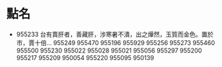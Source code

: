 # 點名

* 955233 台有賣肝者，善藏肝，涉寒暑不潰，出之燁然，玉質而金色。置於市，賈十倍... 
955249
955470
955196
955929
955256
955273
955460
955500
955230
955022
955028
955021
955056
955297
955200
955217
955209
950054
955220
955095
950139
